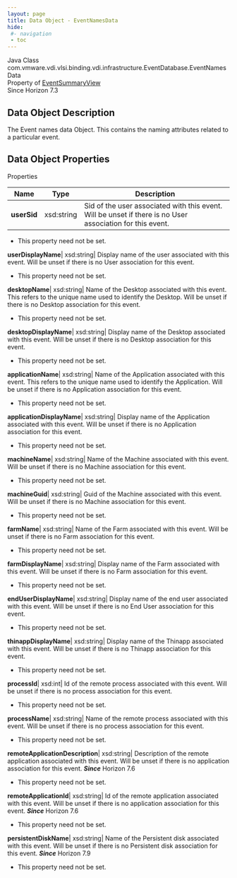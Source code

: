 ```yaml
---
layout: page
title: Data Object - EventNamesData
hide:
 #- navigation
 - toc
---
```






Java Class
    com.vmware.vdi.vlsi.binding.vdi.infrastructure.EventDatabase.EventNamesData  
Property of
     [EventSummaryView](vdi.infrastructure.EventDatabase.EventSummaryView.md#field_detail)  
Since 
    Horizon 7.3

## Data Object Description 

The Event names data Object. This contains the naming attributes related to a particular event. 

## Data Object Properties

Properties

Name |  Type |  Description   
---|---|---  
**userSid**|  xsd:string|  Sid of the user associated with this event. Will be unset if there is no User association for this event.   


* This property need not be set.

  
**userDisplayName**|  xsd:string|  Display name of the user associated with this event. Will be unset if there is no User association for this event.   


* This property need not be set.

  
**desktopName**|  xsd:string|  Name of the Desktop associated with this event. This refers to the unique name used to identify the Desktop. Will be unset if there is no Desktop association for this event.   


* This property need not be set.

  
**desktopDisplayName**|  xsd:string|  Display name of the Desktop associated with this event. Will be unset if there is no Desktop association for this event.   


* This property need not be set.

  
**applicationName**|  xsd:string|  Name of the Application associated with this event. This refers to the unique name used to identify the Application. Will be unset if there is no Application association for this event.   


* This property need not be set.

  
**applicationDisplayName**|  xsd:string|  Display name of the Application associated with this event. Will be unset if there is no Application association for this event.   


* This property need not be set.

  
**machineName**|  xsd:string|  Name of the Machine associated with this event. Will be unset if there is no Machine association for this event.   


* This property need not be set.

  
**machineGuid**|  xsd:string|  Guid of the Machine associated with this event. Will be unset if there is no Machine association for this event.   


* This property need not be set.

  
**farmName**|  xsd:string|  Name of the Farm associated with this event. Will be unset if there is no Farm association for this event.   


* This property need not be set.

  
**farmDisplayName**|  xsd:string|  Display name of the Farm associated with this event. Will be unset if there is no Farm association for this event.   


* This property need not be set.

  
**endUserDisplayName**|  xsd:string|  Display name of the end user associated with this event. Will be unset if there is no End User association for this event.   


* This property need not be set.

  
**thinappDisplayName**|  xsd:string|  Display name of the Thinapp associated with this event. Will be unset if there is no Thinapp association for this event.   


* This property need not be set.

  
**processId**|  xsd:int|  Id of the remote process associated with this event. Will be unset if there is no process association for this event.   


* This property need not be set.

  
**processName**|  xsd:string|  Name of the remote process associated with this event. Will be unset if there is no process association for this event.   


* This property need not be set.

  
**remoteApplicationDescription**|  xsd:string|  Description of the remote application associated with this event. Will be unset if there is no application association for this event.  **_Since_** Horizon 7.6  


* This property need not be set.

  
**remoteApplicationId**|  xsd:string|  Id of the remote application associated with this event. Will be unset if there is no application association for this event.  **_Since_** Horizon 7.6  


* This property need not be set.

  
**persistentDiskName**|  xsd:string|  Name of the Persistent disk associated with this event. Will be unset if there is no Persistent disk association for this event.  **_Since_** Horizon 7.9  


* This property need not be set.

  
  
  

  
  

